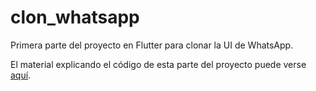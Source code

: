 # clon_whatsapp

Primera parte del proyecto en Flutter para clonar la UI de WhatsApp.

El material explicando el código de esta parte del proyecto puede verse [aquí](https://mamiot.com/recreando-ui-populares-whatsapp-parte1/).
